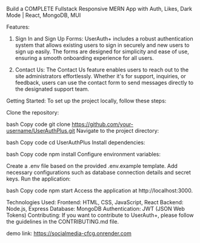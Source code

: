 

Build a COMPLETE Fullstack Responsive MERN App with Auth, Likes, Dark Mode | React, MongoDB, MUI

Features:
1. Sign In and Sign Up Forms:
UserAuth+ includes a robust authentication system that allows existing users to sign in securely and new users to sign up easily. The forms are designed for simplicity and ease of use, ensuring a smooth onboarding experience for all users.

2. Contact Us:
The Contact Us feature enables users to reach out to the site administrators effortlessly. Whether it's for support, inquiries, or feedback, users can use the contact form to send messages directly to the designated support team.

Getting Started:
To set up the project locally, follow these steps:

Clone the repository:

bash
Copy code
git clone https://github.com/your-username/UserAuthPlus.git
Navigate to the project directory:

bash
Copy code
cd UserAuthPlus
Install dependencies:

bash
Copy code
npm install
Configure environment variables:

Create a .env file based on the provided .env.example template.
Add necessary configurations such as database connection details and secret keys.
Run the application:

bash
Copy code
npm start
Access the application at http://localhost:3000.

Technologies Used:
Frontend: HTML, CSS, JavaScript, React
Backend: Node.js, Express
Database: MongoDB
Authentication: JWT (JSON Web Tokens)
Contributing:
If you want to contribute to UserAuth+, please follow the guidelines in the CONTRIBUTING.md file.

demo link: https://socialmedia-cfcg.onrender.com
